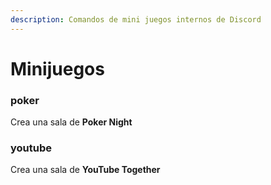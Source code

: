```yaml
---
description: Comandos de mini juegos internos de Discord
---
```


# Minijuegos

### poker

Crea una sala de **Poker Night**

### youtube

Crea una sala de **YouTube Together**

